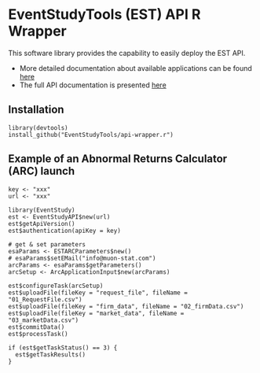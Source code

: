 # EventStudyTools (EST) API R Wrapper

This software library provides the capability to easily deploy the EST API.

* More detailed documentation about available applications can be found [here](http://wwww.eventtudytools.com)
* The full API documentation is presented [here](http://wwww.eventtudytools.com/API-ARC)

## Installation
```
library(devtools)
install_github("EventStudyTools/api-wrapper.r")
```

## Example of an Abnormal Returns Calculator (ARC) launch

```
key <- "xxx"
url <- "xxx"

library(EventStudy)
est <- EventStudyAPI$new(url)
est$getApiVersion()
est$authentication(apiKey = key)

# get & set parameters
esaParams <- ESTARCParameters$new()
# esaParams$setEMail("info@muon-stat.com")
arcParams <- esaParams$getParameters()
arcSetup <- ArcApplicationInput$new(arcParams)

est$configureTask(arcSetup)
est$uploadFile(fileKey = "request_file", fileName = "01_RequestFile.csv")
est$uploadFile(fileKey = "firm_data", fileName = "02_firmData.csv")
est$uploadFile(fileKey = "market_data", fileName = "03_marketData.csv")
est$commitData()
est$processTask()

if (est$getTaskStatus() == 3) {
  est$getTaskResults()
}
```
